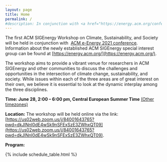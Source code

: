 ```yaml
---
layout: page
title: Home
permalink: /
#description: In conjunction with <a href="https://energy.acm.org/conferences/eenergy/2021/">ACM e-Energy 2021 conference</a>
---
```

The first ACM SIGEnergy Workshop on Climate, Sustainability, and Society will be held in conjunction with 
[ACM e-Energy 2021 conference](https://energy.acm.org/conferences/eenergy/2021/). 
Information about the newly established ACM SIGEnergy special interest group can be found at [https://energy.acm.org/](https://energy.acm.org/).

The workshop aims to provide a vibrant venue for researchers in ACM SIGEnergy and other communities to discuss the challenges and opportunities in the intersection of climate change, sustainability, and society. While issues within each of the three areas are of great interest on their own, we believe it is essential to look at the dynamic interplay among the three disciplines.

**Time: June 28, 2:00 – 6:00 pm, Central European Summer Time** [(Other timezones)](https://www.timeanddate.com/worldclock/meetingdetails.html?year=2021&month=6&day=28&hour=12&min=0&sec=0&p1=157&p2=136&p3=179&p4=236&p5=152&p6=137&p7=250)

**Location:** The workshop will be held online via the link: [https://us02web.zoom.us/j/84001643765?pwd=dkJlNnl0dE4wSk9nSFExSzE3ZWhxQT09](https://us02web.zoom.us/j/84001643765?pwd=dkJlNnl0dE4wSk9nSFExSzE3ZWhxQT09).


**Program:**

{% include schedule_table.html %}

<!--
The workshop features invited talks and a panel discussion. 
Each talk will be 40 minutes long, followed by 5 minute Q&A. 
The panel discussion will last for an hour. 

- Invited talk: "Computing, Limits, and Society" by Jay Chen, 
International Computer Science Institute, UC Berkeley

- Invited talk: "How new kinds of computer networks can reduce the environmental impact of cloud computing" by George Porter, University of California San Diego 

- Invited talk: "Tackling Climate Change with Machine Learning" by David Rolnick, Mcgill University.
-->










